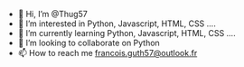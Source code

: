 - 👋 Hi, I’m @Thug57
- 👀 I’m interested in Python, Javascript, HTML, CSS .... 
- 🌱 I’m currently learning Python, Javascript, HTML, CSS .... 
- 💞️ I’m looking to collaborate on Python
- 📫 How to reach me francois.guth57@outlook.fr

<!---
Thug57/Thug57 is a ✨ special ✨ repository because its `README.md` (this file) appears on your GitHub profile.
You can click the Preview link to take a look at your changes.
--->
